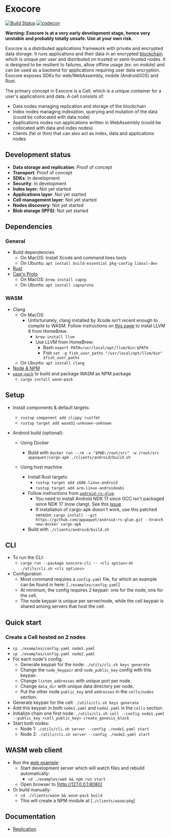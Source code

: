 # Exocore
[![Build Status](https://dev.azure.com/appaquet/exocore/_apis/build/status/appaquet.exocore?branchName=master)](https://dev.azure.com/appaquet/exocore/_build/latest?definitionId=1&branchName=master)
[![codecov](https://codecov.io/gh/appaquet/exocore/branch/master/graph/badge.svg?token=OKZAHfPlaP)](https://codecov.io/gh/appaquet/exocore)

**Warning: Exocore is at a very early development stage, hence very unstable and probably totally unsafe. Use at your own risk.**

Exocore is a distributed applications framework with private and encrypted data storage. 
It runs applications and their data in an encrypted [blockchain](https://en.wikipedia.org/wiki/Blockchain) 
which is unique per user and distributed on trusted or semi-trusted nodes. It is designed to be resilient to 
failures, allow offline usage (ex: on mobile) and can be used as a backend for applications requiring user data 
encryption. Exocore exposes SDKs for web/WebAssembly, mobile (Android/iOS) and Rust.

The primary concept in Exocore is a Cell, which is a unique container for a user's applications and data. 
A cell consists of:
* Data nodes managing replication and storage of the blockchain
* Index nodes managing indexation, querying and mutation of the data (could be collocated with data node)
* Applications nodes run applications written in WebAssembly (could be collocated with data and index nodes)
* Clients (fat or thin) that can also act as index, data and applications nodes

## Development status
* **Data storage and replication**: Proof of concept
* **Transport**: Proof of concept
* **SDKs**: In development
* **Security**: In development
* **Index layer:** Not yet started
* **Applications layer**: Not yet started
* **Cell management layer**: Not yet started
* **Nodes discovery**: Not yet started
* **Blob storage (IPFS)**: Not yet started

## Dependencies
### General
* Build dependencies
    * On MacOS: Install Xcode and command lines tools
    * On Ubuntu: `apt install build-essential pkg-config libssl-dev`
* [Rust](https://www.rust-lang.org/learn/get-started)
* [Cap'n Proto](https://capnproto.org/install.html)
    * On MacOS: `brew install capnp` 
    * On Ubuntu: `apt install capnproto` 

### WASM
* Clang
    * On MacOS: 
        * Unfortunately, clang installed by Xcode isn't recent enough to compile to WASM. Follow instructions on 
          [this page](https://00f.net/2019/04/07/compiling-to-webassembly-with-llvm-and-clang/)
          to instal LLVM 8 from HomeBrew.
            * `brew install llvm`
            * Use LLVM from HomeBrew:
                * Bash `export PATH=/usr/local/opt/llvm/bin:$PATH`
                * Fish `set -g fish_user_paths "/usr/local/opt/llvm/bin" $fish_user_paths`
    * On Ubuntu: `apt install clang`
* [Node & NPM](https://github.com/nodesource/distributions/blob/master/README.md#debinstall)
* [`wasm-pack`](https://github.com/rustwasm/wasm-pack) to build and package WASM as NPM package
    * `cargo install wasm-pack`

## Setup
* Install components & default targets:
  * `rustup component add clippy rustfmt`
  * `rustup target add wasm32-unknown-unknown`

* Android build (optional):
  * Using Docker
      * Build with `docker run --rm -v "$PWD:/root/src" -w /root/src appaquet/cargo-apk ./clients/android/build.sh` 
      
  * Using host machine
      * Install Rust targets:
        * `rustup target add i686-linux-android`
        * `rustup target add arm-linux-androideabi`
      * Follow instructions from [`android-rs-glue`](https://github.com/rust-windowing/android-rs-glue#setting-up-your-environment).
        * You need to install Android NDK 17 since GCC isn't packaged since NDK 17 (now clang). See this [issue](https://github.com/rust-windowing/android-rs-glue/issues/208).
        * If installation of cargo-apk doesn't work, use this patched version:
          `cargo install --git https://github.com/appaquet/android-rs-glue.git --branch new-docker cargo-apk`
      * Build with `./clients/android/build.sh`

## CLI
* To run the CLI: 
  * `cargo run --package exocore-cli -- <cli option>`
    or `./utils/cli.sh <cli options>`
* Configuration
    * Most command requires a `config.yaml` file, for which an example can be found in here: [`./examples/config.yaml`]
    * At minimum, the config requires 2 keypair: one for the node, one for the cell.
    * The node keypair is unique per server/node, while the cell keypair is shared among servers that host the cell.
    
## Quick start
### Create a Cell hosted on 2 nodes
* `cp ./examples/config.yaml node1.yaml`
* `cp ./examples/config.yaml node2.yaml`
* For each node's config:
    * Generate keypair for the node: `./utils/cli.sh keys generate`
    * Change the `node_keypair` and `node_public_key` config with this keypair.
    * Change `listen_addresses` with unique port per node.
    * Change `data_dir` with unique data directory per node. 
    * Put the other node `public_key` and `addresses` in the `cells/nodes` section.
* Generate keypair for the cell: `./utils/cli.sh keys generate` 
* Add this keypair in both `node1.yaml` and `node2.yaml` in the `cells` section.
* Initialize chain one first node: `./utils/cli.sh cell --config node1.yaml --public_key <cell_public_key> create_genesis_block`
* Start both nodes:
    * Node 1: `./utils/cli.sh server --config ./node1.yaml start`
    * Node 2: `./utils/cli.sh server --config ./node2.yaml start`

## WASM web client
* Run the [web example](./examples/web):
  * Start development server which will watch files and rebuild automatically:
    * `cd ./examples/web && npm run start`
  * Open browser to [http://127.0.0.1:8080]
* Or build manually: 
    * `cd ./clients/wasm && wasm-pack build`
    * This will create a NPM module at [`./clients/wasm/pkg`]

## Documentation
* [Replication](data/replication.md)
